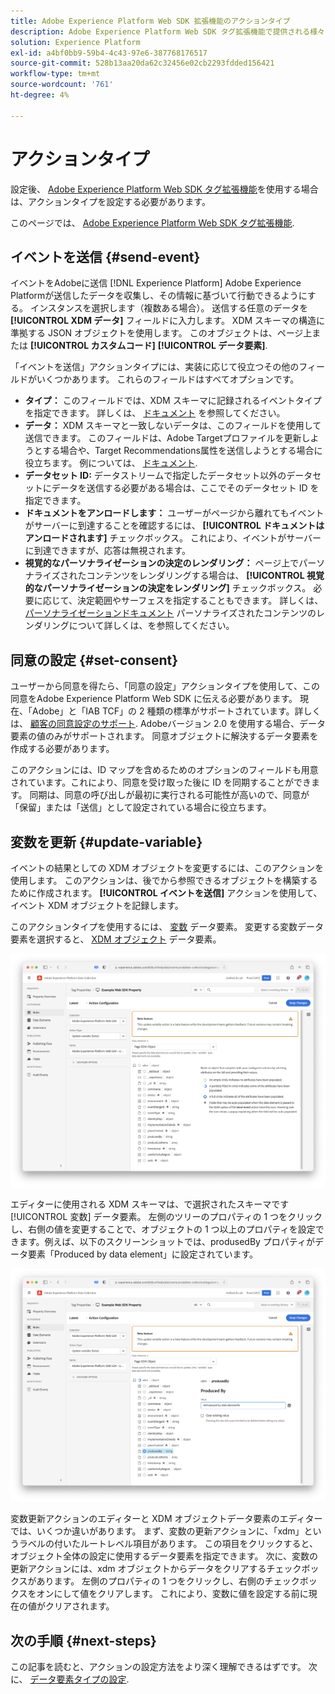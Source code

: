 ```yaml
---
title: Adobe Experience Platform Web SDK 拡張機能のアクションタイプ
description: Adobe Experience Platform Web SDK タグ拡張機能で提供される様々なアクションタイプについて説明します。
solution: Experience Platform
exl-id: a4bf0bb9-59b4-4c43-97e6-387768176517
source-git-commit: 528b13aa20da62c32456e02cb2293fdded156421
workflow-type: tm+mt
source-wordcount: '761'
ht-degree: 4%

---
```



# アクションタイプ

設定後、 [Adobe Experience Platform Web SDK タグ拡張機能](web-sdk-extension-configuration.md)を使用する場合は、アクションタイプを設定する必要があります。

このページでは、 [Adobe Experience Platform Web SDK タグ拡張機能](web-sdk-extension-configuration.md).

## イベントを送信 {#send-event}

イベントをAdobeに送信 [!DNL Experience Platform] Adobe Experience Platformが送信したデータを収集し、その情報に基づいて行動できるようにする。 インスタンスを選択します（複数ある場合）。 送信する任意のデータを **[!UICONTROL XDM データ]** フィールドに入力します。 XDM スキーマの構造に準拠する JSON オブジェクトを使用します。 このオブジェクトは、ページ上または **[!UICONTROL カスタムコード]** **[!UICONTROL データ要素]**.

「イベントを送信」アクションタイプには、実装に応じて役立つその他のフィールドがいくつかあります。 これらのフィールドはすべてオプションです。

- **タイプ：** このフィールドでは、XDM スキーマに記録されるイベントタイプを指定できます。 詳しくは、 [ドキュメント](https://experienceleague.adobe.com/docs/experience-platform/edge/fundamentals/tracking-events.html?lang=ja#using-the-sendbeacon-api) を参照してください。
- **データ：** XDM スキーマと一致しないデータは、このフィールドを使用して送信できます。 このフィールドは、Adobe Targetプロファイルを更新しようとする場合や、Target Recommendations属性を送信しようとする場合に役立ちます。 例については、 [ドキュメント](https://experienceleague.adobe.com/docs/experience-platform/edge/fundamentals/tracking-events.html?lang=ja).<!--- **Merge ID:** If you would like to specify a merge ID for your event, you can do so in this field. Please note that the solutions downstream are not able to merge your event data at this time. -->
- **データセット ID:** データストリームで指定したデータセット以外のデータセットにデータを送信する必要がある場合は、ここでそのデータセット ID を指定できます。
- **ドキュメントをアンロードします：** ユーザーがページから離れてもイベントがサーバーに到達することを確認するには、 **[!UICONTROL ドキュメントはアンロードされます]** チェックボックス。 これにより、イベントがサーバーに到達できますが、応答は無視されます。
- **視覚的なパーソナライゼーションの決定のレンダリング：** ページ上でパーソナライズされたコンテンツをレンダリングする場合は、 **[!UICONTROL 視覚的なパーソナライゼーションの決定をレンダリング]** チェックボックス。 必要に応じて、決定範囲やサーフェスを指定することもできます。 詳しくは、 [パーソナライゼーションドキュメント](../../../../edge/personalization/rendering-personalization-content.md#automatically-rendering-content) パーソナライズされたコンテンツのレンダリングについて詳しくは、を参照してください。

## 同意の設定 {#set-consent}

ユーザーから同意を得たら、「同意の設定」アクションタイプを使用して、この同意をAdobe Experience Platform Web SDK に伝える必要があります。 現在、「Adobe」と「IAB TCF」の 2 種類の標準がサポートされています。詳しくは、 [顧客の同意設定のサポート](../../../../edge/consent/supporting-consent.md). Adobeバージョン 2.0 を使用する場合、データ要素の値のみがサポートされます。 同意オブジェクトに解決するデータ要素を作成する必要があります。

このアクションには、ID マップを含めるためのオプションのフィールドも用意されています。これにより、同意を受け取った後に ID を同期することができます。 同期は、同意の呼び出しが最初に実行される可能性が高いので、同意が「保留」または「送信」として設定されている場合に役立ちます。

## 変数を更新 {#update-variable}

イベントの結果としての XDM オブジェクトを変更するには、このアクションを使用します。 このアクションは、後でから参照できるオブジェクトを構築するために作成されます。 **[!UICONTROL イベントを送信]** アクションを使用して、イベント XDM オブジェクトを記録します。

このアクションタイプを使用するには、 [変数](data-element-types.md#variable) データ要素。 変更する変数データ要素を選択すると、 [XDM オブジェクト](data-element-types.md#xdm-object) データ要素。

![](assets/update-variable.png)

エディターに使用される XDM スキーマは、で選択されたスキーマです [!UICONTROL 変数] データ要素。 左側のツリーのプロパティの 1 つをクリックし、右側の値を変更することで、オブジェクトの 1 つ以上のプロパティを設定できます。例えば、以下のスクリーンショットでは、produsedBy プロパティがデータ要素「Produced by data element」に設定されています。

![](assets/update-variable-set-property.png)

変数更新アクションのエディターと XDM オブジェクトデータ要素のエディターでは、いくつか違いがあります。 まず、変数の更新アクションに、「xdm」というラベルの付いたルートレベル項目があります。 この項目をクリックすると、オブジェクト全体の設定に使用するデータ要素を指定できます。 次に、変数の更新アクションには、xdm オブジェクトからデータをクリアするチェックボックスがあります。 左側のプロパティの 1 つをクリックし、右側のチェックボックスをオンにして値をクリアします。 これにより、変数に値を設定する前に現在の値がクリアされます。

## 次の手順 {#next-steps}

この記事を読むと、アクションの設定方法をより深く理解できるはずです。 次に、 [データ要素タイプの設定](data-element-types.md).
